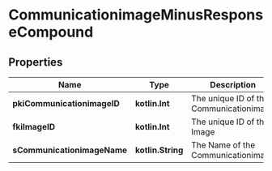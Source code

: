 
# CommunicationimageMinusResponseCompound

## Properties
Name | Type | Description | Notes
------------ | ------------- | ------------- | -------------
**pkiCommunicationimageID** | **kotlin.Int** | The unique ID of the Communicationimage | 
**fkiImageID** | **kotlin.Int** | The unique ID of the Image | 
**sCommunicationimageName** | **kotlin.String** | The Name of the Communicationimage |  [optional]




